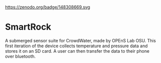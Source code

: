 https://zenodo.org/badge/148308669.svg
# SmartRock
A submerged sensor suite for CrowdWater, made by OPEnS Lab OSU. This first iteration of the device collects temperature and pressure data and stores it on an SD card. A user can then transfer the data to their phone over bluetooth.
